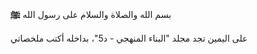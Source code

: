 بسم الله والصلاة والسلام على رسول الله **ﷺ**

على اليمين تجد مجلد "البناء المنهجي - د5"، بداخله أكتب ملخصاتي

